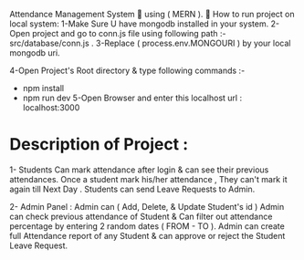 Attendance Management System 📅 using ( MERN ). 🍃
How to run project on local system:
1-Make Sure U have mongodb installed in your system.
2-Open project and go to conn.js file using following path :- src/database/conn.js .
3-Replace ( process.env.MONGOURI ) by your local mongodb uri.

4-Open Project's Root directory & type following commands :-
- npm install
- npm run dev
5-Open Browser and enter this localhost url : localhost:3000

# Description of Project :

1- Students Can mark attendance after login & can see their previous attendances. Once a student mark his/her attendance , They can't mark it again till Next Day . Students can send Leave Requests to Admin.

2- Admin Panel : Admin can ( Add, Delete, & Update Student's id )
Admin can check previous attendance of Student & Can filter out attendance percentage by entering 2 random dates ( FROM - TO ). Admin can create full Attendance report of any Student & can approve or reject the Student Leave Request.
